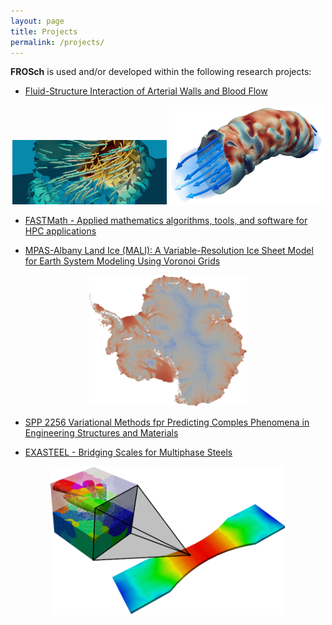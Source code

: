 ```yaml
---
layout: page
title: Projects
permalink: /projects/
---
```

**FROSch** is used and/or developed within the following research projects:

<ul>
<li>
<a href="http://www.numerik.uni-koeln.de/14080.html" target="_blank">Fluid-Structure Interaction of Arterial Walls and Blood Flow</a>
</li>
</ul>

<center> <img alt="edge basis function" src="/images/stokes-basis-function.png" width="49%"> <img alt="edge basis function" src="/images/wss-bent-artery.png" width="49%">  </center>

<ul>
<li>
<a href="https://fastmath-scidac.llnl.gov" target="_blank">FASTMath - Applied mathematics algorithms, tools, and software for
HPC applications</a>
</li>
</ul>

<ul>
<li>
<a href="https://climatemodeling.science.energy.gov/research-highlights/mpas-albany-land-ice-mali-variable-resolution-ice-sheet-model-earth-system" target="_blank">MPAS-Albany Land Ice (MALI): A Variable-Resolution Ice Sheet Model for Earth System Modeling Using Voronoi Grids</a>
</li>
</ul>

<center> <img alt="edge basis function" src="/images/velocity-antarctica.png" width="50%"> </center>

<ul>
<li>
<a href="https://www.uni-regensburg.de/mathematik/mathematik-dolzmann/spp-2256/" target="_blank">SPP 2256 Variational Methods fpr Predicting Comples Phenomena in Engineering Structures and Materials</a>
</li>
</ul>

<ul>
<li>
<a href="http://www.numerik.uni-koeln.de/14079.html" target="_blank">EXASTEEL - Bridging Scales for Multiphase Steels</a>
</li>
</ul>

<center> <img alt="edge basis function" src="/images/fe2ti_nakajima.png" width="75%"> </center>
